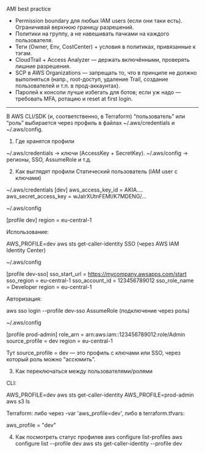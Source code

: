 AMI best practice 
- Permission boundary для любых IAM users (если они таки есть). Ограничивай верхнюю границу разрешений.
- Политики на группу, а не навешивать пачками на каждого пользователя.
- Теги (Owner, Env, CostCenter) + условия в политиках, привязанные к тэгам.
- CloudTrail + Access Analyzer — держать включёнными, проверять лишние разрешения.
- SCP в AWS Organizations — запрещать то, что в принципе не должно выполняться (напр., root-доступ, удаление Trail, создание пользователей и т.п. в прод-аккаунтах).
- Паролей к консоли лучше избегать для ботов; если уж надо — требовать MFA, ротацию и reset at first login.

---

В AWS CLI/SDK (и, соответственно, в Terraform) “пользователь” или “роль” выбирается через профиль в файлах ~/.aws/credentials и ~/.aws/config.

1. Где хранятся профили

~/.aws/credentials → ключи (AccessKey + SecretKey).
~/.aws/config → регионы, SSO, AssumeRole и т.д.

2. Как выглядят профили
Статический пользователь (IAM user с ключами)

~/.aws/credentials
[dev]
aws_access_key_id = AKIA....
aws_secret_access_key = wJalrXUtnFEMI/K7MDENG/...

~/.aws/config

[profile dev]
region = eu-central-1


Использование:

AWS_PROFILE=dev aws sts get-caller-identity
SSO (через AWS IAM Identity Center)

~/.aws/config

[profile dev-sso]
sso_start_url = https://mycompany.awsapps.com/start
sso_region    = eu-central-1
sso_account_id = 123456789012
sso_role_name  = Developer
region = eu-central-1

Авторизация:

aws sso login --profile dev-sso
AssumeRole (подключение через роль)

~/.aws/config

[profile prod-admin]
role_arn       = arn:aws:iam::123456789012:role/Admin
source_profile = dev
region         = eu-central-1

Тут source_profile = dev — это профиль с ключами или SSO, через который роль можно “ассюмить”.

3. Как переключаться между пользователями/ролями

CLI:

AWS_PROFILE=dev aws sts get-caller-identity
AWS_PROFILE=prod-admin aws s3 ls

Terraform:
либо через -var 'aws_profile=dev',
либо в terraform.tfvars:

aws_profile = "dev"

4. Как посмотреть статус профилев
aws configure list-profiles
aws configure list --profile dev
aws sts get-caller-identity --profile dev
